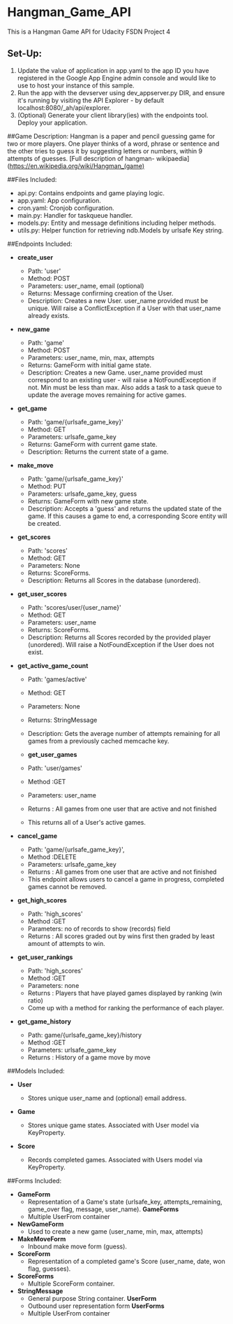 # Hangman_Game_API
This is a Hangman Game API for Udacity FSDN Project 4

## Set-Up:
1.  Update the value of application in app.yaml to the app ID you have registered
 in the Google App Engine admin console and would like to use to host your instance of this sample.
2.  Run the app with the devserver using dev_appserver.py DIR, and ensure it's
 running by visiting the API Explorer - by default localhost:8080/_ah/api/explorer.
3.  (Optional) Generate your client library(ies) with the endpoints tool.
 Deploy your application.

##Game Description:
Hangman is a paper and pencil guessing game for two or more players. One player thinks of a word, phrase or sentence and the other tries to guess it by suggesting letters or numbers, within 9 attempts of guesses.
[Full description of hangman- wikipaedia](https://en.wikipedia.org/wiki/Hangman_(game)

##Files Included:
 - api.py: Contains endpoints and game playing logic.
 - app.yaml: App configuration.
 - cron.yaml: Cronjob configuration.
 - main.py: Handler for taskqueue handler.
 - models.py: Entity and message definitions including helper methods.
 - utils.py: Helper function for retrieving ndb.Models by urlsafe Key string.

##Endpoints Included:
 - **create_user**
    - Path: 'user'
    - Method: POST
    - Parameters: user_name, email (optional)
    - Returns: Message confirming creation of the User.
    - Description: Creates a new User. user_name provided must be unique. Will 
    raise a ConflictException if a User with that user_name already exists.
    
 - **new_game**
    - Path: 'game'
    - Method: POST
    - Parameters: user_name, min, max, attempts
    - Returns: GameForm with initial game state.
    - Description: Creates a new Game. user_name provided must correspond to an
    existing user - will raise a NotFoundException if not. Min must be less than
    max. Also adds a task to a task queue to update the average moves remaining
    for active games.
     
 - **get_game**
    - Path: 'game/{urlsafe_game_key}'
    - Method: GET
    - Parameters: urlsafe_game_key
    - Returns: GameForm with current game state.
    - Description: Returns the current state of a game.
    
 - **make_move**
    - Path: 'game/{urlsafe_game_key}'
    - Method: PUT
    - Parameters: urlsafe_game_key, guess
    - Returns: GameForm with new game state.
    - Description: Accepts a 'guess' and returns the updated state of the game.
    If this causes a game to end, a corresponding Score entity will be created.
    
 - **get_scores**
    - Path: 'scores'
    - Method: GET
    - Parameters: None
    - Returns: ScoreForms.
    - Description: Returns all Scores in the database (unordered).
    
 - **get_user_scores**
    - Path: 'scores/user/{user_name}'
    - Method: GET
    - Parameters: user_name
    - Returns: ScoreForms. 
    - Description: Returns all Scores recorded by the provided player (unordered).
    Will raise a NotFoundException if the User does not exist.
    
 - **get_active_game_count**
    - Path: 'games/active'
    - Method: GET
    - Parameters: None
    - Returns: StringMessage
    - Description: Gets the average number of attempts remaining for all games
    from a previously cached memcache key.
    
    - **get_user_games**
    - Path: 'user/games'
    - Method :GET
    - Parameters: user_name
    - Returns : All games from one user that are active and not finished
    - This returns all of a User's active games.
    
 - **cancel_game**
    - Path: 'game/{urlsafe_game_key}',
    - Method :DELETE
    - Parameters: urlsafe_game_key
    - Returns : All games from one user that are active and not finished
    - This endpoint allows users to cancel a game in progress, completed games cannot be removed.
    
    
 - **get_high_scores**
    - Path: 'high_scores'
    - Method :GET
    - Parameters: no of records to show (records) field
    - Returns : All scores graded out by wins first then graded by least amount of attempts to win.
    
 - **get_user_rankings**
    - Path: 'high_scores'
    - Method :GET
    - Parameters: none 
    - Returns : Players that have played games displayed by ranking (win ratio)
    - Come up with a method for ranking the performance of each player.
      
 - **get_game_history**
    - Path: game/{urlsafe_game_key}/history
    - Method :GET
    - Parameters: urlsafe_game_key
    - Returns : History of a game move by move 
   
##Models Included:
 - **User**
    - Stores unique user_name and (optional) email address.
    
 - **Game**
    - Stores unique game states. Associated with User model via KeyProperty.
    
 - **Score**
    - Records completed games. Associated with Users model via KeyProperty.
    
##Forms Included:
 - **GameForm**
    - Representation of a Game's state (urlsafe_key, attempts_remaining,
    game_over flag, message, user_name).
    **GameForms**
    - Multiple UserFrom container
 - **NewGameForm**
    - Used to create a new game (user_name, min, max, attempts)
 - **MakeMoveForm**
    - Inbound make move form (guess).
 - **ScoreForm**
    - Representation of a completed game's Score (user_name, date, won flag,
    guesses).
 - **ScoreForms**
    - Multiple ScoreForm container.
 - **StringMessage**
    - General purpose String container.
    **UserForm**
    - Outbound user representation form
    **UserForms**
    - Multiple UserFrom container
